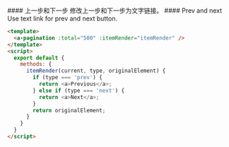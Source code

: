 <cn>
#### 上一步和下一步
修改上一步和下一步为文字链接。
</cn>

<us>
#### Prev and next
Use text link for prev and next button.
</us>

```html
<template>
  <a-pagination :total="500" :itemRender="itemRender" />
</template>
<script>
  export default {
    methods: {
      itemRender(current, type, originalElement) {
        if (type === 'prev') {
          return <a>Previous</a>;
        } else if (type === 'next') {
          return <a>Next</a>;
        }
        return originalElement;
      }
    }
  }
</script>
```
